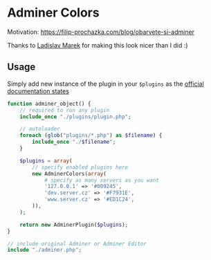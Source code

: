 # Adminer Colors

Motivation: https://filip-prochazka.com/blog/obarvete-si-adminer

Thanks to [Ladislav Marek](https://github.com/lm) for making this look nicer than I did :)

## Usage

Simply add new instance of the plugin in your `$plugins` as the [official documentation states](http://www.adminer.org/cs/plugins/#use)

```php
function adminer_object() {
    // required to run any plugin
    include_once "./plugins/plugin.php";

    // autoloader
    foreach (glob("plugins/*.php") as $filename) {
        include_once "./$filename";
    }

    $plugins = array(
        // specify enabled plugins here
        new AdminerColors(array(
			# specify as many servers as you want
			'127.0.0.1' => '#009245',
			'dev.server.cz' => '#F7931E',
			'www.server.cz' => '#ED1C24',
		)),
    );

    return new AdminerPlugin($plugins);
}

// include original Adminer or Adminer Editor
include "./adminer.php";

```
